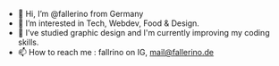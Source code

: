 - 👋 Hi, I’m @fallerino from Germany
- 👀 I’m interested in Tech, Webdev, Food & Design.
- 🌱 I’ve studied graphic design and I'm currently improving my coding skills.
- 📫 How to reach me : fallrino on IG, mail@fallerino.de
